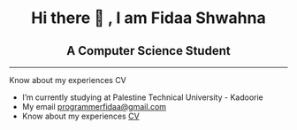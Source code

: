 <h1 align="center">Hi there 👋 , I am Fidaa Shwahna</h1>
<h2 align="center">A Computer Science Student</h2>
<hr>

Know about my experiences CV
-  I’m currently studying at Palestine Technical University - Kadoorie
- My email programmerfidaa@gmail.com
-  Know about my experiences <a href="https://drive.google.com/file/d/1rhfLAVdVtq5SThTtNr-JQRmVrCv1poQk/view?usp=sharing">CV</a>
